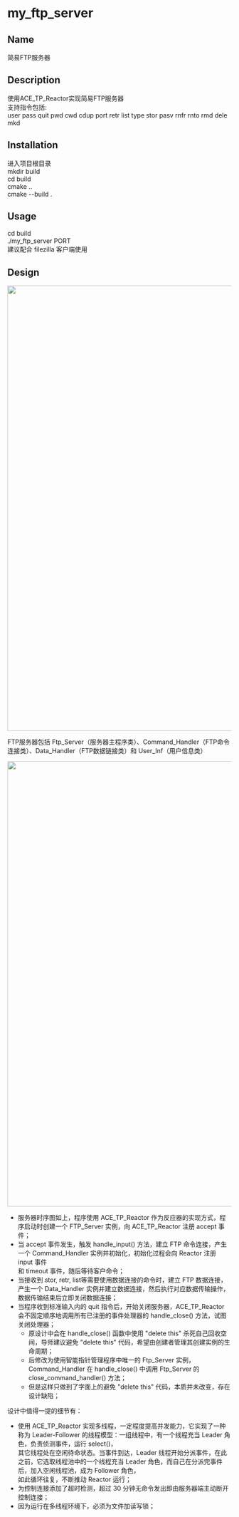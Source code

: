 # my_ftp_server

## Name
简易FTP服务器

## Description
使用ACE_TP_Reactor实现简易FTP服务器  
支持指令包括:  
user pass quit pwd cwd cdup port retr list type stor pasv rnfr rnto rmd dele mkd

## Installation
进入项目根目录  
mkdir build  
cd build  
cmake ..  
cmake --build .  

## Usage
cd build  
./my_ftp_server PORT  
建议配合 filezilla 客户端使用  

## Design
<img src="https://gitlab.scutech.com/fuzh/my_ftp_server/-/raw/develop/pictures/classes.png" width="1000px">  

FTP服务器包括 Ftp_Server（服务器主程序类）、Command_Handler（FTP命令连接类）、Data_Handler（FTP数据链接类）和 User_Inf（用户信息类）  

<img src="https://gitlab.scutech.com/fuzh/my_ftp_server/-/raw/develop/pictures/timeline.png" width="1000px">  

- 服务器时序图如上，程序使用 ACE_TP_Reactor 作为反应器的实现方式，程序启动时创建一个 FTP_Server 实例，向 ACE_TP_Reactor 注册 accept 事件；  
- 当 accept 事件发生，触发 handle_input() 方法，建立 FTP 命令连接，产生一个 Command_Handler 实例并初始化，初始化过程会向 Reactor 注册 input 事件  
和 timeout 事件，随后等待客户命令；  
- 当接收到 stor, retr, list等需要使用数据连接的命令时，建立 FTP 数据连接，产生一个 Data_Handler 实例并建立数据连接，然后执行对应数据传输操作，  
数据传输结束后立即关闭数据连接；
- 当程序收到标准输入内的 quit 指令后，开始关闭服务器，ACE_TP_Reactor 会不固定顺序地调用所有已注册的事件处理器的 handle_close() 方法，试图关闭处理器；  
  - 原设计中会在 handle_close() 函数中使用 "delete this" 杀死自己回收空间，导师建议避免 "delete this" 代码，希望由创建者管理其创建实例的生命周期；
  - 后修改为使用智能指针管理程序中唯一的 Ftp_Server 实例，Command_Handler 在 handle_close() 中调用 Ftp_Server 的 close_command_handler() 方法；
  - 但是这样只做到了字面上的避免 "delete this" 代码，本质并未改变，存在设计缺陷；

设计中值得一提的细节有：
- 使用 ACE_TP_Reactor 实现多线程，一定程度提高并发能力，它实现了一种称为 Leader-Follower 的线程模型：一组线程中，有一个线程充当 Leader 角色，负责侦测事件，运行 select()，  
其它线程处在空闲待命状态。当事件到达，Leader 线程开始分派事件，在此之前，它选取线程池中的一个线程充当 Leader 角色，而自己在分派完事件后，加入空闲线程池，成为 Follower 角色，  
如此循环往复，不断推动 Reactor 运行；
- 为控制连接添加了超时检测，超过 30 分钟无命令发出即由服务器端主动断开控制连接；
- 因为运行在多线程环境下，必须为文件加读写锁；

